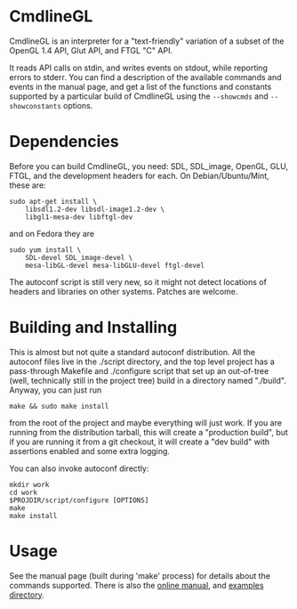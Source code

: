 CmdlineGL
=========

CmdlineGL is an interpreter for a "text-friendly" variation of a subset of the
OpenGL 1.4 API, Glut API, and FTGL "C" API.

It reads API calls on stdin, and writes events on stdout, while reporting
errors to stderr.  You can find a description of the available commands and
events in the manual page, and get a list of the functions and constants
supported by a particular build of CmdlineGL using the
``--showcmds`` and ``--showconstants`` options.

Dependencies
============

Before you can build CmdlineGL, you need: SDL, SDL_image, OpenGL, GLU, FTGL,
and the development headers for each.  On Debian/Ubuntu/Mint, these are:

    sudo apt-get install \
        libsdl1.2-dev libsdl-image1.2-dev \
        libgl1-mesa-dev libftgl-dev

and on Fedora they are

    sudo yum install \
        SDL-devel SDL_image-devel \
        mesa-libGL-devel mesa-libGLU-devel ftgl-devel

The autoconf script is still very new, so it might not detect locations of
headers and libraries on other systems.  Patches are welcome.

Building and Installing
=======================

This is almost but not quite a standard autoconf distribution.  All the
autoconf files live in the ./script directory, and the top level project has
a pass-through Makefile and ./configure script that set up an out-of-tree
(well, technically still in the project tree) build in a directory named
"./build".  Anyway, you can just run

    make && sudo make install

from the root of the project and maybe everything will just work.  If you are
running from the distribution tarball, this will create a "production build",
but if you are running it from a git checkout, it will create a "dev build"
with assertions enabled and some extra logging.

You can also invoke autoconf directly:

    mkdir work
    cd work
    $PROJDIR/script/configure [OPTIONS]
    make
    make install

Usage
=====

See the manual page (built during 'make' process) for details about the commands
supported. There is also the [online manual], and [examples directory].

[examples directory]: ./share/examples
[online manual]: https://www.nrdvana.net/cmdlinegl/release/current/CmdlineGL.html
